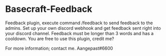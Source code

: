 # Basecraft-Feedback

Feedback plugin, execute command /feedback <your feedback> to send feedback to the admins. Set up your own discord webhook and get feedback sent right into your discord channel.
Feedback must be longer than 3 words and has a cooldown. You are free to use this plugin, credit me?

For more information; contact me. Aangepast#6600
